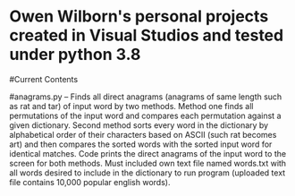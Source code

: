 
# Owen Wilborn's personal projects created in Visual Studios and tested under python 3.8

#Current Contents

#anagrams.py – Finds all direct anagrams (anagrams of same length such as rat and tar) of input word by two methods. Method one finds all permutations of the input word and compares each permutation against a given dictionary. Second method sorts every word in the dictionary by alphabetical order of their characters based on ASCII (such rat becomes art) and then compares the sorted words with the sorted input word for identical matches. Code prints the direct anagrams of the input word to the screen for both methods. Must included own text file named words.txt with all words desired to include in the dictionary to run program (uploaded text file contains 10,000 popular english words).

